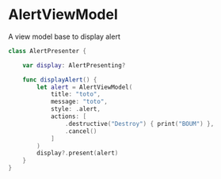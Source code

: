 #  AlertViewModel

A view model base to display alert

```swift
class AlertPresenter {

    var display: AlertPresenting?

    func displayAlert() {
        let alert = AlertViewModel(
            title: "toto",
            message: "toto",
            style: .alert,
            actions: [
                .destructive("Destroy") { print("BOUM") },
                .cancel()
            ]
        )
        display?.present(alert)
    }
}

```
